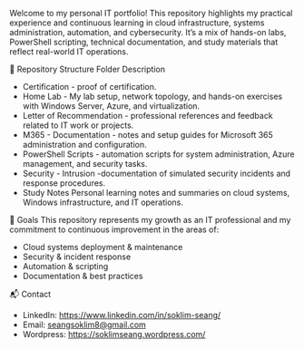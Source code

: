Welcome to my personal IT portfolio!
This repository highlights my practical experience and continuous learning in cloud infrastructure, systems administration, automation, and cybersecurity.
It’s a mix of hands-on labs, PowerShell scripting, technical documentation, and study materials that reflect real-world IT operations.

📂 Repository Structure
Folder	Description
+ Certification - proof of certification.
+ Home Lab - My lab setup, network topology, and hands-on exercises with Windows Server, Azure, and virtualization.
+ Letter of Recommendation - professional references and feedback related to IT work or projects.
+ M365 - Documentation - notes and setup guides for Microsoft 365 administration and configuration.
+ PowerShell Scripts - automation scripts for system administration, Azure management, and security tasks.
+ Security - Intrusion -documentation of simulated security incidents and response procedures.
+ Study Notes	Personal learning notes and summaries on cloud systems, Windows infrastructure, and IT operations.
  
🎯 Goals
This repository represents my growth as an IT professional and my commitment to continuous improvement in the areas of:
+ Cloud systems deployment & maintenance
+ Security & incident response
+ Automation & scripting
+ Documentation & best practices

📬 Contact

+ LinkedIn: https://www.linkedin.com/in/soklim-seang/
+ Email: seangsoklim8@gmail.com
+ Wordpress: https://soklimseang.wordpress.com/
